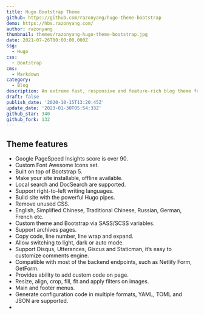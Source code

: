 ```yaml
---
title: Hugo Bootstrap Theme
github: https://github.com/razonyang/hugo-theme-bootstrap
demo: https://hbs.razonyang.com/
author: razonyang
thumbnail: themes/razonyang-hugo-theme-bootstrap.jpg
date: 2021-07-26T00:00:00.000Z
ssg:
  - Hugo
css:
  - Bootstrap
cms:
  - Markdown
category:
  - Blog
description: An extreme fast, responsive and feature-rich blog theme for Hugo.
draft: false
publish_date: '2020-10-15T13:20:45Z'
update_date: '2023-01-30T05:54:33Z'
github_star: 340
github_fork: 132
---
```

## Theme features

- Google PageSpeed Insights score is over 90.
- Custom Font Awesome Icons set.
- Built on top of Bootstrap 5.
- Make your site installable, offline available.
- Local search and DocSearch are supported.
- Support right-to-left writing languages.
- Build site with the powerful Hugo pipes.
- Remove unused CSS.
- English, Simplified Chinese, Traditional Chinese, Russian, German, French etc.
- Custom theme and Bootstrap via SASS/SCSS variables.
- Support archives pages.
- Copy code, line number, line wrap and expand.
- Allow switching to light, dark or auto mode.
- Support Disqus, Utterances, Giscus and Staticman, it’s easy to customize comments engine.
- Compatible with most of the backend endpoints, such as Netlify Form, GetForm.
- Provides ability to add custom code on page.
- Resize, align, crop, fill, fit and apply filters on images.
- Main and footer menus.
- Generate configuration code in multiple formats, YAML, TOML and JSON are supported.
-

